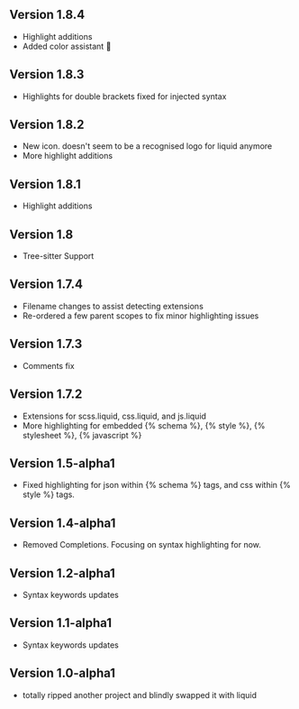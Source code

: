 ## Version 1.8.4

- Highlight additions
- Added color assistant 😬

## Version 1.8.3

- Highlights for double brackets fixed for injected syntax

## Version 1.8.2

- New icon. doesn't seem to be a recognised logo for liquid anymore
- More highlight additions

## Version 1.8.1

- Highlight additions

## Version 1.8

- Tree-sitter Support

## Version 1.7.4

- Filename changes to assist detecting extensions
- Re-ordered a few parent scopes to fix minor highlighting issues

## Version 1.7.3

- Comments fix

## Version 1.7.2

- Extensions for scss.liquid, css.liquid, and js.liquid
- More highlighting for embedded {% schema %}, {% style %}, {% stylesheet %}, {% javascript %}

## Version 1.5-alpha1

- Fixed highlighting for json within {% schema %} tags, and css within {% style %} tags.

## Version 1.4-alpha1

- Removed Completions. Focusing on syntax highlighting for now.

## Version 1.2-alpha1

- Syntax keywords updates

## Version 1.1-alpha1

- Syntax keywords updates

## Version 1.0-alpha1

- totally ripped another project and blindly swapped it with liquid
